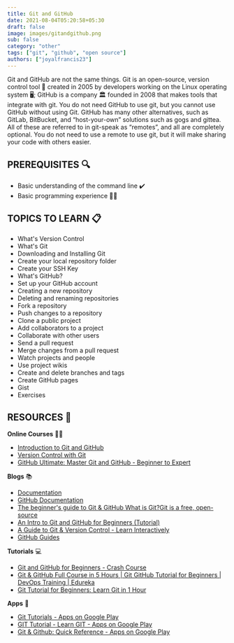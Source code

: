 ```yaml
---
title: Git and GitHub
date: 2021-08-04T05:20:58+05:30
draft: false
image: images/gitandgithub.png
sub: false
category: "other"
tags: ["git", "github", "open source"]
authors: ["joyalfrancis23"]
---
```


Git and GitHub are not the same things. Git is an open-source, version control tool 🧰 created in 2005 by developers working on the Linux operating system 🖥️; GitHub is a company 🏛️ founded in 2008 that makes tools that integrate with git. You do not need GitHub to use git, but you cannot use GitHub without using Git. GitHub has many other alternatives, such as GitLab, BitBucket, and “host-your-own” solutions such as gogs and gittea. All of these are referred to in git-speak as “remotes”, and all are completely optional. You do not need to use a remote to use git, but it will make sharing your code with others easier.

## PREREQUISITES 🔍

- Basic understanding of the command line ✔️
- Basic programming experience 👩‍💻

## TOPICS TO LEARN 📋

- What's Version Control
- What's Git
- Downloading and Installing Git
- Create your local repository folder
- Create your SSH Key
- What's GitHub?
- Set up your GitHub account
- Creating a new repository
- Deleting and renaming repositories
- Fork a repository
- Push changes to a repository
- Clone a public project
- Add collaborators to a project
- Collaborate with other users
- Send a pull request
- Merge changes from a pull request
- Watch projects and people
- Use project wikis
- Create and delete branches and tags
- Create GitHub pages
- Gist
- Exercises

## RESOURCES 💼

**Online Courses** 👩‍💻

- [Introduction to Git and GitHub](https://www.coursera.org/learn/introduction-git-github)
- [Version Control with Git](https://www.udacity.com/course/version-control-with-git--ud123)
- [GitHub Ultimate: Master Git and GitHub - Beginner to Expert](https://www.udemy.com/course/github-ultimate/)

**Blogs** 📚

- [Documentation](https://git-scm.com/doc)
- [GitHub Documentation](https://docs.github.com/en)
- [The beginner's guide to Git & GitHub What is Git?Git is a free, open-source](https://www.freecodecamp.org/news/the-beginners-guide-to-git-github/)
- [An Intro to Git and GitHub for Beginners (Tutorial)](https://product.hubspot.com/blog/git-and-github-tutorial-for-beginners)
- [A Guide to Git & Version Control - Learn Interactively](https://www.educative.io/courses/guide-to-git-and-version-control)
- [GitHub Guides](https://guides.github.com/)

**Tutorials** 💻

- [Git and GitHub for Beginners - Crash Course](https://www.youtube.com/watch?v=RGOj5yH7evk)
- [Git & GitHub Full Course in 5 Hours | Git GitHub Tutorial for Beginners | DevOps Training | Edureka](https://www.youtube.com/watch?v=KMOmw19ZCGs)
- [Git Tutorial for Beginners: Learn Git in 1 Hour](https://www.youtube.com/watch?v=8JJ101D3knE)

**Apps** 📱

- [Git Tutorials - Apps on Google Play](https://play.google.com/store/apps/details?id=com.admob9931.Git_Tutorial)
- [GIT Tutorial - Learn GIT - Apps on Google Play](https://play.google.com/store/apps/details?id=app.gitprojectskyhive&hl=en&gl=US)
- [Git & Github: Quick Reference - Apps on Google Play](https://play.google.com/store/apps/details?id=developer.roy.animesh.gitcheatsheet)
